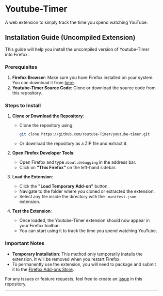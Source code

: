 # Youtube-Timer
A web extension to simply track the time you spend watching YouTube.

## Installation Guide (Uncompiled Extension)

This guide will help you install the uncompiled version of Youtube-Timer into Firefox.

### Prerequisites
1. **Firefox Browser**: Make sure you have Firefox installed on your system. You can download it from [here](https://www.mozilla.org/firefox/).
2. **Youtube-Timer Source Code**: Clone or download the source code from this repository.

### Steps to Install
1. **Clone or Download the Repository**:
   - Clone the repository using:
     ```bash
     git clone https://github.com/Youtube-Timer/youtube-timer.git
     ```
   - Or download the repository as a ZIP file and extract it.

2. **Open Firefox Developer Tools**:
   - Open Firefox and type `about:debugging` in the address bar.
   - Click on **"This Firefox"** on the left-hand sidebar.

3. **Load the Extension**:
   - Click the **"Load Temporary Add-on"** button.
   - Navigate to the folder where you cloned or extracted the extension.
   - Select any file inside the directory with the `.manifest.json` extension.

4. **Test the Extension**:
   - Once loaded, the Youtube-Timer extension should now appear in your Firefox toolbar.
   - You can start using it to track the time you spend watching YouTube.

### Important Notes
- **Temporary Installation**: This method only temporarily installs the extension. It will be removed when you restart Firefox.
- To permanently use the extension, you will need to package and submit it to the [Firefox Add-ons Store](https://addons.mozilla.org/).

For any issues or feature requests, feel free to create an [issue](https://github.com/Youtube-Timer/youtube-timer/issues) in this repository.

---
